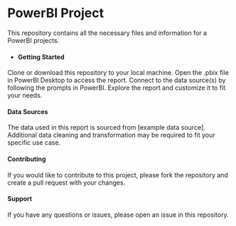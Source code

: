 # PowerBI Project
This repository contains all the necessary files and information for a PowerBI projects.

- #### Getting Started
Clone or download this repository to your local machine.
Open the .pbix file in PowerBI Desktop to access the report.
Connect to the data source(s) by following the prompts in PowerBI.
Explore the report and customize it to fit your needs.

#### Data Sources
The data used in this report is sourced from [example data source]. Additional data cleaning and transformation may be required to fit your specific use case.

#### Contributing
If you would like to contribute to this project, please fork the repository and create a pull request with your changes.

#### Support
If you have any questions or issues, please open an issue in this repository.
